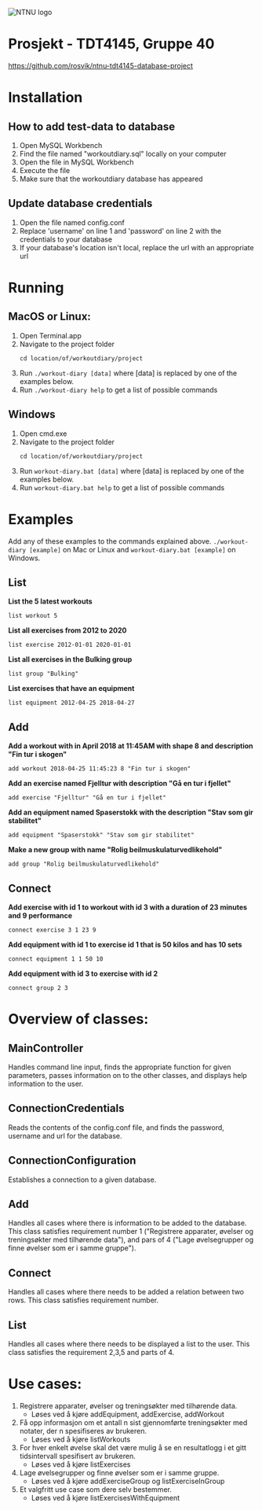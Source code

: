 <!-- ---
title: "Innlevering 2 - Gruppe 40"
subtitle: "TDT4145 - Datamodellering og databasesystemer"
author: "Johannes Tomren Røsvik, Dennis Jianbin Liang, Pål Fossnes, Fredrik Jenssen"
date: "18.03.18"
output: "pdf_document"
--- -->

![NTNU logo](https://qore.no/res/ntnu-logo-100.png)

# Prosjekt - TDT4145, Gruppe 40
https://github.com/rosvik/ntnu-tdt4145-database-project

# Installation

## How to add test-data to database
1. Open MySQL Workbench
2. Find the file named "workoutdiary.sql" locally on your computer
3. Open the file in MySQL Workbench
4. Execute the file
5. Make sure that the workoutdiary database has appeared

## Update database credentials
1. Open the file named config.conf
2. Replace 'username' on line 1 and 'password' on line 2 with the credentials to your database
3. If your database's location isn't local, replace the url with an appropriate url

# Running

## MacOS or Linux:
1. Open Terminal.app
2. Navigate to the project folder
	```
	cd location/of/workoutdiary/project
	```
3. Run `./workout-diary [data]` where [data] is replaced by one of the examples below.
4. Run `./workout-diary help` to get a list of possible commands

## Windows
1. Open cmd.exe
2. Navigate to the project folder
	```
	cd location/of/workoutdiary/project
	```
3. Run `workout-diary.bat [data]` where [data] is replaced by one of the examples below.
4. Run `workout-diary.bat help` to get a list of possible commands

# Examples
Add any of these examples to the commands explained above. `./workout-diary [example]` on Mac or Linux and `workout-diary.bat [example]` on Windows.

## List
**List the 5 latest workouts**
```
list workout 5

```

**List all exercises from 2012 to 2020**
```
list exercise 2012-01-01 2020-01-01

```

**List all exercises in the Bulking group**
```
list group "Bulking"

```

**List exercises that have an equipment**
```
list equipment 2012-04-25 2018-04-27

```

## Add
**Add a workout with in April 2018 at 11:45AM with shape 8 and description "Fin tur i skogen"**
```
add workout 2018-04-25 11:45:23 8 "Fin tur i skogen"

```

**Add an exercise named Fjelltur with description "Gå en tur i fjellet"**
```
add exercise "Fjelltur" "Gå en tur i fjellet"

```

**Add an equipment named Spaserstokk with the description "Stav som gir stabilitet"**
```
add equipment "Spaserstokk" "Stav som gir stabilitet"

```

**Make a new group with name "Rolig beilmuskulaturvedlikehold"**
```
add group "Rolig beilmuskulaturvedlikehold"

```

## Connect
**Add exercise with id 1 to workout with id 3 with a duration of 23 minutes and 9 performance**
```
connect exercise 3 1 23 9

```

**Add equipment with id 1 to exercise id 1 that is 50 kilos and has 10 sets**
```
connect equipment 1 1 50 10

```

**Add equipment with id 3 to exercise with id 2**
```
connect group 2 3

```


# Overview of classes:

## MainController
Handles command line input, finds the appropriate function for given parameters, passes information on to the other classes, and displays help information to the user.

## ConnectionCredentials
Reads the contents of the config.conf file, and finds the password, username and url for the database.

## ConnectionConfiguration
Establishes a connection to a given database.

## Add
Handles all cases where there is information to be added to the database. This class satisfies requirement number 1 ("Registrere apparater, øvelser og treningsøkter med tilhørende data"), and pars of 4 ("Lage øvelsegrupper og finne øvelser som er i samme gruppe").

## Connect
Handles all cases where there needs to be added a relation between two rows. This class satisfies requirement number.

## List
Handles all cases where there needs to be displayed a list to the user. This class satisfies the requirement 2,3,5 and parts of 4.

# Use cases:
1. Registrere apparater, øvelser og treningsøkter med tilhørende data.
	- Løses ved å kjøre addEquipment, addExercise, addWorkout
2. Få opp informasjon om et antall  n  sist gjennomførte treningsøkter med notater, der n
spesifiseres av brukeren.
	- Løses ved å kjøre listWorkouts
3. For hver enkelt øvelse skal det være mulig å se en resultatlogg i et gitt tidsintervall spesifisert av brukeren.
	- Løses ved å kjøre listExercises
4. Lage øvelsegrupper og finne øvelser som er i samme gruppe.
	- Løses ved å kjøre addExerciseGroup og listExerciseInGroup
5. Et valgfritt use case som dere selv bestemmer.
	- Løses ved å kjøre listExercisesWithEquipment
